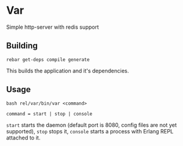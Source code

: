 Var
===

Simple http-server with redis support

Building
--------

`rebar get-deps compile generate`

This builds the application and it's dependencies.

Usage
-----

`bash rel/var/bin/var <command>`

`command = start | stop | console`

`start` starts the daemon (default port is 8080, config files are not yet supported), `stop` stops it, `console` starts a process with Erlang REPL attached to it.